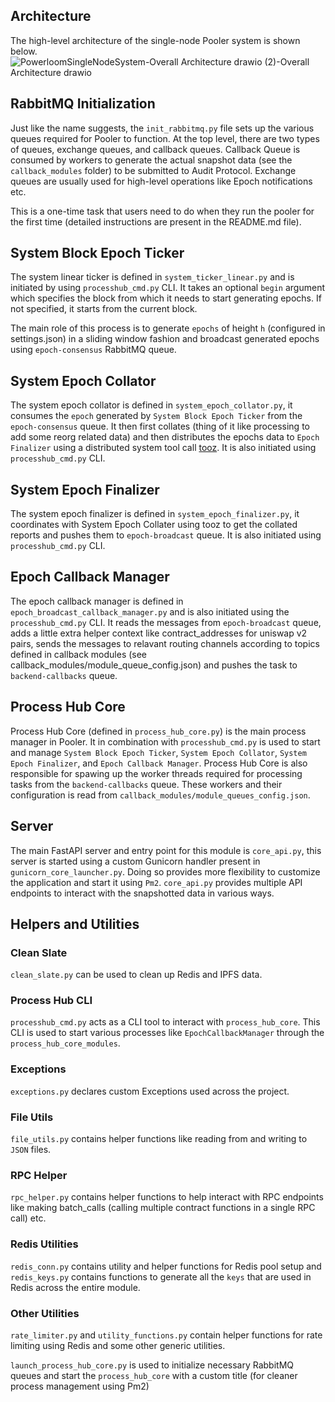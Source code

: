 ## Architecture
The high-level architecture of the single-node Pooler system is shown below.
![PowerloomSingleNodeSystem-Overall Architecture drawio (2)-Overall Architecture drawio](https://user-images.githubusercontent.com/9114274/207516466-61ef36f6-0856-4a15-b8b5-3101b0362b2e.png)

## RabbitMQ Initialization

Just like the name suggests, the `init_rabbitmq.py` file sets up the various queues required for Pooler to function. At the top level, there are two types of queues, exchange queues, and callback queues. 
Callback Queue is consumed by workers to generate the actual snapshot data (see the `callback_modules` folder) to be submitted to Audit Protocol.
Exchange queues are usually used for high-level operations like Epoch notifications etc.

This is a one-time task that users need to do when they run the pooler for the first time (detailed instructions are present in the README.md file).


## System Block Epoch Ticker
The system linear ticker is defined in `system_ticker_linear.py` and is initiated by using `processhub_cmd.py` CLI. It takes an optional `begin` argument which specifies the block from which it needs to start generating epochs. If not specified, it starts from the current block. 

The main role of this process is to generate `epochs` of height `h` (configured in settings.json) in a sliding window fashion and broadcast generated epochs using `epoch-consensus` RabbitMQ queue.

## System Epoch Collator
The system epoch collator is defined in `system_epoch_collator.py`, it consumes the `epoch` generated by `System Block Epoch Ticker` from the `epoch-consensus` queue.
It then first collates (thing of it like processing to add some reorg related data) and then distributes the epochs data to `Epoch Finalizer` using a distributed system tool call [tooz](https://github.com/openstack/tooz).
It is also initiated using `processhub_cmd.py` CLI.

## System Epoch Finalizer
The system epoch finalizer is defined in `system_epoch_finalizer.py`, it coordinates with System Epoch Collater using tooz to get the collated reports and pushes them to `epoch-broadcast` queue.
It is also initiated using `processhub_cmd.py` CLI.

## Epoch Callback Manager
The epoch callback manager is defined in `epoch_broadcast_callback_manager.py` and is also initiated using the `processhub_cmd.py` CLI.
It reads the messages from `epoch-broadcast` queue, adds a little extra helper context like contract_addresses for uniswap v2 pairs, 
sends the messages to relavant routing channels according to topics defined in callback modules (see callback_modules/module_queue_config.json) and pushes the task to `backend-callbacks` queue.

## Process Hub Core
Process Hub Core (defined in `process_hub_core.py`) is the main process manager in Pooler. It in combination with `processhub_cmd.py` is used to start and manage `System Block Epoch Ticker`, `System Epoch Collator`, `System Epoch Finalizer`, and `Epoch Callback Manager`. Process Hub Core is also responsible for spawing up the worker threads required for processing tasks from the `backend-callbacks` queue. These workers and their configuration is read from `callback_modules/module_queues_config.json`.

## Server
The main FastAPI server and entry point for this module is `core_api.py`, this server is started using a custom Gunicorn handler present in `gunicorn_core_launcher.py`. Doing so provides more flexibility to customize the application and start it using `Pm2`. `core_api.py` provides multiple API endpoints to interact with the snapshotted data in various ways.


## Helpers and Utilities
### Clean Slate
`clean_slate.py` can be used to clean up Redis and IPFS data.

### Process Hub CLI
`processhub_cmd.py` acts as a CLI tool to interact with `process_hub_core`. This CLI is used to start various processes like `EpochCallbackManager` through the `process_hub_core_modules`.

### Exceptions
`exceptions.py` declares custom Exceptions used across the project.

### File Utils
`file_utils.py` contains helper functions like reading from and writing to `JSON` files.

### RPC Helper
`rpc_helper.py` contains helper functions to help interact with RPC endpoints like making batch_calls (calling multiple contract functions in a single RPC call) etc.

### Redis Utilities
`redis_conn.py` contains utility and helper functions for Redis pool setup and `redis_keys.py` contains functions to generate all the `keys` that are used in Redis across the entire module.

### Other Utilities
`rate_limiter.py` and `utility_functions.py` contain helper functions for rate limiting using Redis and some other generic utilities.

`launch_process_hub_core.py` is used to initialize necessary RabbitMQ queues and start the `process_hub_core` with a custom title (for cleaner process management using Pm2) 

